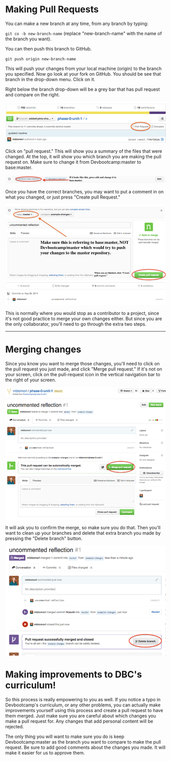 # Making Pull Requests

You can make a new branch at any time, from any branch by typing:

`git co -b new-branch-name` (replace "new-branch-name" with the name of the branch you want).

You can then push this branch to GitHub.

`git push origin new-branch-name`

This will push your changes from your local machine (origin) to the branch you specified. Now go look at your fork on GitHub. You should be see that branch in the drop-down menu. Click on it.

Right below the branch drop-down will be a grey bar that has pull request and compare on the right.

![Pull Request 1](../imgs/pull-request-1.png)

Click on "pull request." This will show you a summary of the files that were changed. At the top, it will show you which branch you are making the pull request on. Make sure to change it from Devbootcamp:master to base:master.

![Pull Request DBC](../imgs/pull-request-dbc.png)

Once you have the correct branches, you may want to put a comment in on what you changed, or just press "Create pull Request."

![Pull Request 2](../imgs/pull-request-2.png)

This is normally where you would stop as a contributor to a project, since it's not good practice to merge your own changes either. But since you are the only collaborator, you'll need to go through the extra two steps.

***

# Merging changes

Since you know you want to merge those changes, you'll need to click on the pull request you just made, and click "Merge pull request." If it's not on your screen, click on the pull-request icon in the vertical navigation bar to the right of your screen.

![Pull Request 3](../imgs/pull-request-3.png)

It will ask you to confirm the merge, so make sure you do that. Then you'll want to clean up your branches and delete that extra branch you made by pressing the "Delete branch" button.

![Pull Request 4](../imgs/pull-request-4.png)

# Making improvements to DBC's curriculum!

So this process is really empowering to you as well. If you notice a typo in Devbootcamp's curriculum, or any other problems, you can actually make improvements yourself using this process and create a pull request to have them merged. Just make sure you are careful about which changes you make a pull request for. Any changes that add personal content will be rejected.

The only thing you will want to make sure you do is keep Devbootcamp:master as the branch you want to compare to make the pull request. Be sure to add good comments about the changes you made. It will make it easier for us to approve them.
